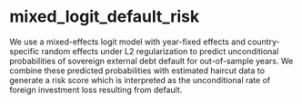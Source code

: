 # mixed_logit_default_risk
We use a mixed-effects logit model with year-fixed effects and country-specific random effects under L2 regularization to predict unconditional probabilities of sovereign external debt default for out-of-sample years. We combine these predicted probabilities with estimated haircut data to generate a risk score which is interpreted as the unconditional rate of foreign investment loss resulting from default. 
